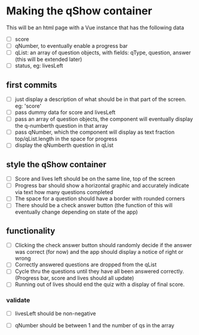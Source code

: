 # Making the qShow container 
This will be an html page with a Vue instance that has the following data
- [ ] score
- [ ] qNumber, to eventually enable a progress bar
- [ ] qList: an array of question objects, with fields: qType, question, answer (this will be extended later)
- [ ] status, eg: livesLeft

## first commits
- [ ] just display a description of what should be in that part of the screen. eg: 'score' 
- [ ] pass dummy data for score and livesLeft
- [ ] pass an array of question objects, the component will eventually display the q-numberth question in that array
- [ ] pass qNumber, which the component will display as text fraction top/qList.length in the space for progress
- [ ] display the qNumberth question in qList

## style the qShow container
- [ ] Score and lives left should be on the same line, top of the screen
- [ ] Progress bar should show a horizontal graphic and accurately indicate via text how many questions completed
- [ ] The space for a question should have a border with rounded corners
- [ ] There should be a check answer button (the function of this will eventually change depending on state of the app)

## functionality
- [ ] Clicking the check answer button should randomly decide if the answer was correct (for now) and the app should display a notice of right or wrong
- [ ] Correctly answered questions are dropped from the qList
- [ ] Cycle thru the questions until they have all been answered correctly. (Progress bar, score and lives should all update)
- [ ] Running out of lives should end the quiz with a display of final score.

### validate
- [ ] livesLeft should be non-negative
- [ ] qNumber should be between 1 and the number of qs in the array

